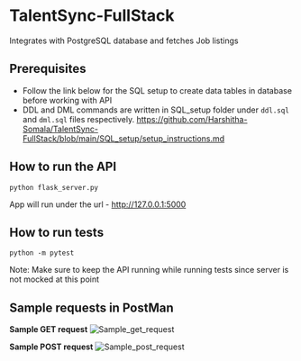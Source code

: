 # TalentSync-FullStack
Integrates with PostgreSQL database and fetches Job listings

## Prerequisites
- Follow the link below for the SQL setup to create data tables in database before working with API
- DDL and DML commands are written in SQL_setup folder under  ```ddl.sql``` and ```dml.sql``` files respectively.
https://github.com/Harshitha-Somala/TalentSync-FullStack/blob/main/SQL_setup/setup_instructions.md

## How to run the API
```python flask_server.py```

App will run under the url - http://127.0.0.1:5000 

## How to run tests
```python -m pytest```

Note: Make sure to keep the API running while running tests since server is not mocked at this point

## Sample requests in PostMan

**Sample GET request**
![Sample_get_request](https://github.com/Harshitha-Somala/TalentSync-FullStack/assets/104232955/5afcb65e-9e30-4ed4-b683-e2e89da5a698)

**Sample POST request**
![Sample_post_request](https://github.com/Harshitha-Somala/TalentSync-FullStack/assets/104232955/e09e09ef-5f6e-4d97-a051-9e6aa5f355f4)
